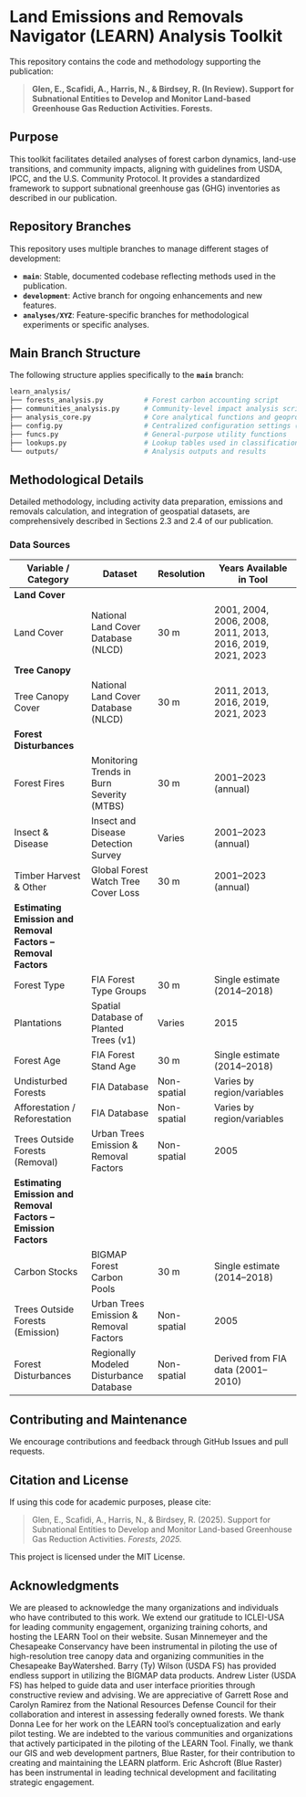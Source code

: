 # Land Emissions and Removals Navigator (LEARN) Analysis Toolkit

This repository contains the code and methodology supporting the publication:

> **Glen, E., Scafidi, A., Harris, N., & Birdsey, R. (In Review). Support for Subnational Entities to Develop and Monitor Land-based Greenhouse Gas Reduction Activities. Forests.**

## Purpose

This toolkit facilitates detailed analyses of forest carbon dynamics, land-use transitions, and community impacts, aligning with guidelines from USDA, IPCC, and the U.S. Community Protocol. It provides a standardized framework to support subnational greenhouse gas (GHG) inventories as described in our publication.

## Repository Branches

This repository uses multiple branches to manage different stages of development:

* **`main`**: Stable, documented codebase reflecting methods used in the publication.
* **`development`**: Active branch for ongoing enhancements and new features.
* **`analyses/XYZ`**: Feature-specific branches for methodological experiments or specific analyses.

## Main Branch Structure

The following structure applies specifically to the **`main`** branch:

```bash
learn_analysis/
├── forests_analysis.py          # Forest carbon accounting script
├── communities_analysis.py      # Community-level impact analysis script
├── analysis_core.py             # Core analytical functions and geoprocessing logic
├── config.py                    # Centralized configuration settings (paths, constants)
├── funcs.py                     # General-purpose utility functions
├── lookups.py                   # Lookup tables used in classifications
└── outputs/                     # Analysis outputs and results
```

## Methodological Details

Detailed methodology, including activity data preparation, emissions and removals calculation, and integration of geospatial datasets, are comprehensively described in Sections 2.3 and 2.4 of our publication.

### Data Sources

| **Variable / Category** | **Dataset** | **Resolution** | **Years Available in Tool** |
|-------------------------|-------------|----------------|-----------------------------|
| **Land Cover** | | | |
| Land Cover | National Land Cover Database (NLCD) | 30 m | 2001, 2004, 2006, 2008, 2011, 2013, 2016, 2019, 2021, 2023 |
| **Tree Canopy** | | | |
| Tree Canopy Cover | National Land Cover Database (NLCD) | 30 m | 2011, 2013, 2016, 2019, 2021, 2023 |
| **Forest Disturbances** | | | |
| Forest Fires | Monitoring Trends in Burn Severity (MTBS) | 30 m | 2001–2023 (annual) |
| Insect & Disease | Insect and Disease Detection Survey | Varies | 2001–2023 (annual) |
| Timber Harvest & Other | Global Forest Watch Tree Cover Loss | 30 m | 2001–2023 (annual) |
| **Estimating Emission and Removal Factors – Removal Factors** | | | |
| Forest Type | FIA Forest Type Groups | 30 m | Single estimate (2014–2018) |
| Plantations | Spatial Database of Planted Trees (v1) | Varies | 2015 |
| Forest Age | FIA Forest Stand Age | 30 m | Single estimate (2014–2018) |
| Undisturbed Forests | FIA Database | Non-spatial | Varies by region/variables |
| Afforestation / Reforestation | FIA Database | Non-spatial | Varies by region/variables |
| Trees Outside Forests (Removal) | Urban Trees Emission & Removal Factors | Non-spatial | 2005 |
| **Estimating Emission and Removal Factors – Emission Factors** | | | |
| Carbon Stocks | BIGMAP Forest Carbon Pools | 30 m | Single estimate (2014–2018) |
| Trees Outside Forests (Emission) | Urban Trees Emission & Removal Factors | Non-spatial | 2005 |
| Forest Disturbances | Regionally Modeled Disturbance Database | Non-spatial | Derived from FIA data (2001–2010) |




## Contributing and Maintenance

We encourage contributions and feedback through GitHub Issues and pull requests. 

## Citation and License

If using this code for academic purposes, please cite:

> Glen, E., Scafidi, A., Harris, N., & Birdsey, R. (2025). Support for Subnational Entities to Develop and Monitor Land-based Greenhouse Gas Reduction Activities. *Forests, 2025.*

This project is licensed under the MIT License.

## Acknowledgments

We are pleased to acknowledge the many organizations and individuals who have contributed to this work. We extend our gratitude to ICLEI-USA for leading community engagement, organizing training cohorts, and hosting the LEARN Tool on their website. Susan 
Minnemeyer and the Chesapeake Conservancy have been instrumental in piloting the use of high-resolution tree canopy data and organizing communities in the Chesapeake BayWatershed. Barry (Ty) Wilson (USDA FS) has provided endless support in utilizing the BIGMAP data products. Andrew 
Lister (USDA FS) has helped to guide data and user interface priorities through constructive review and advising. We are appreciative of Garrett Rose and Carolyn Ramirez from the National Resources Defense Council for their collaboration and interest in assessing federally owned forests. We thank 
Donna Lee for her work on the LEARN tool’s conceptualization and early pilot testing. We are indebted to the various communities and organizations that actively participated in the piloting of the LEARN Tool. Finally, we thank our GIS and web development partners, Blue Raster, for their contribution to creating and maintaining the LEARN platform. Eric Ashcroft (Blue Raster) has been instrumental in leading technical development and facilitating strategic engagement. 